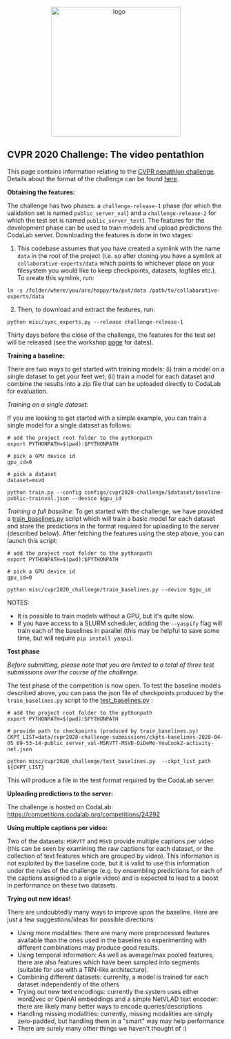 <p align="center">
<img width="300" alt="logo" src="../figs/logo-centre.png">
</p>

## CVPR 2020 Challenge: The video pentathlon

This page contains information relating to the [CVPR penathlon challenge](https://www.robots.ox.ac.uk/~vgg/challenges/video-pentathlon/). Details about the format of the challenge can be found [here](https://www.robots.ox.ac.uk/~vgg/challenges/video-pentathlon/challenge.html).

**Obtaining the features:**

The challenge has two phases: a `challenge-release-1` phase (for which the validation set is named `public_server_val`) and a `challenge-release-2` for which the test set is named `public_server_test`).  The features for the development phase can be used to train models and upload predictions the CodaLab server. Downloading the features is done in two stages:

1. This codebase assumes that you have created a symlink with the name `data` in the root of the project (i.e. so after cloning you have a symlink at `collaborative-experts/data` which points to whichever place on your filesystem you would like to keep checkpoints, datasets, logfiles etc.). To create this symlink, run:

```
ln -s /folder/where/you/are/happy/to/put/data /path/to/collaborative-experts/data
```

2. Then, to download and extract the features, run:
```
python misc/sync_experts.py --release challenge-release-1
```

Thirty days before the close of the challenge, the features for the test set will be released (see the workshop [page](https://www.robots.ox.ac.uk/~vgg/challenges/video-pentathlon/challenge.html) for dates).


**Training a baseline:**

There are two ways to get started with training models: (i) train a model on a single dataset to get your feet wet; (ii) train a model for each dataset and combine the results into a zip file that can be uploaded directly to CodaLab for evaluation.  

*Training on a single dataset:*

If you are looking to get started with a simple example, you can train a single model for a single dataset as follows:

```
# add the project root folder to the pythonpath
export PYTHONPATH=$(pwd):$PYTHONPATH

# pick a GPU device id
gpu_id=0

# pick a dataset
dataset=msvd

python train.py --config configs/cvpr2020-challenge/$dataset/baseline-public-trainval.json --device $gpu_id
```

*Training a full baseline*: To get started with the challenge, we have provided a [train_baselines.py](cvpr2020_challenge/train_baselines.py) script which will train a basic model for each dataset and store the predictions in the format required for uploading to the server (described below). After fetching the features using the step above, you can launch this script:

```
# add the project root folder to the pythonpath
export PYTHONPATH=$(pwd):$PYTHONPATH

# pick a GPU device id
gpu_id=0

python misc/cvpr2020_challenge/train_baselines.py --device $gpu_id
```

NOTES:
* It is possible to train models without a GPU, but it's quite slow.
* If you have access to a SLURM scheduler, adding the `--yaspify` flag will train each of the baselines in parallel (this may be helpful to save some time, but will require `pip install yaspi`).

**Test phase**

*Before submitting, please note that you are limited to a total of three test submissions over the course of the challenge*.

The test phase of the competition is now open.  To test the baseline models described above, you can pass the json file of checkpoints produced by the `train_baselines.py` script to the [test_baselines.py](cvpr2020_challenge/test_baselines.py) :

```
# add the project root folder to the pythonpath
export PYTHONPATH=$(pwd):$PYTHONPATH

# provide path to checkpoints (produced by train_baselines.py)
CKPT_LIST=data/cvpr2020-challenge-submissions/ckpts-baselines-2020-04-05_09-53-14-public_server_val-MSRVTT-MSVD-DiDeMo-YouCook2-activity-net.json

python misc/cvpr2020_challenge/test_baselines.py  --ckpt_list_path ${CKPT_LIST}
```

This will produce a file in the test format required by the CodaLab server.


**Uploading predictions to the server:**

The challenge is hosted on CodaLab: https://competitions.codalab.org/competitions/24292

**Using multiple captions per video:**

Two of the datasets: `MSRVTT` and `MSVD` provide multiple captions per video (this can be seen by examining the raw captions for each dataset, or the collection of text features which are grouped by video).  This information is not exploited by the baseline code, but it is valid to use this information under the rules of the challenge (e.g. by ensembling predictions for each of the captions assigned to a signle video) and is expected to lead to a boost in performance on these two datasets.

**Trying out new ideas!**

There are undoubtedly many ways to improve upon the baseline. Here are just a few suggestions/ideas for possible directions:
* Using more modalities: there are many more preprocessed features available than the ones used in the baseline so experimenting with different combinations may produce good results.
* Using temporal information: As well as average/max pooled features, there are also features which have been sampled into segments (suitable for use with a TRN-like architecture). 
* Combining different datasets: currenlty, a model is trained for each dataset independently of the others
* Trying out new text encodings: currently the system uses either word2vec or OpenAI embeddings and a simple NetVLAD text encoder: there are likely many better ways to encode queries/descriptions
* Handling missing modalities: currently, missing modalities are simply zero-padded, but handling them in a "smart" way may help performance
* There are surely many other things we haven't thought of :)


